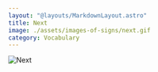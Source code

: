 ```yaml
---
layout: "@layouts/MarkdownLayout.astro"
title: Next
image: ./assets/images-of-signs/next.gif
category: Vocabulary
---
```


![Next](@signs/next.gif)
